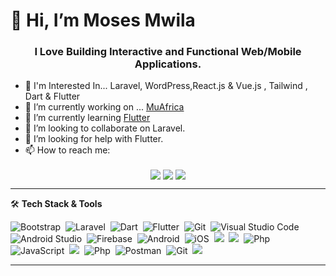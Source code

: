 # 👋 Hi, I’m Moses Mwila

<p align='center'><h3 align='center'> I Love Building Interactive and Functional Web/Mobile Applications.</h3> </p>

- 💬 I'm Interested In... Laravel, WordPress,React.js & Vue.js , Tailwind , Dart & Flutter
- 🔭 I’m currently working on ... <a href="https://www.muafrica.com/" target="_blank">MuAfrica</a>
- 🌱 I’m currently learning <a href="https://flutter.dev/" target="_blank">Flutter</a>
- 👯 I’m looking to collaborate on Laravel.
- 🤝 I’m looking for help with Flutter.
- 📫 How to reach me: 

<p align="center">
	<a href="mailto:moses@zykarsolutions.com" target="_blank"><img align="center" src="https://img.shields.io/badge/email-%23D14836.svg?&style=for-the-badge&logo=gmail&logoColor=white"></a>
		<a href="https://www.linkedin.com/in/imosesmwila/" target="_blank"><img align="center" src="https://img.shields.io/badge/linkedin-%230077B5.svg?&style=for-the-badge&logo=linkedin&logoColor=white"></a>
	<a href="https://twitter.com/imosesmwila" target="_blank"><img align="center" src="https://img.shields.io/badge/twitter-%231DA1F2.svg?&style=for-the-badge&logo=twitter&logoColor=white"></a>

</p>

---

🛠 <b> Tech Stack & Tools </b>

![Bootstrap](https://img.shields.io/badge/Bootstrap-563D7C?style=flat&logo=bootstrap&logoColor=white)&nbsp;
![Laravel](https://img.shields.io/badge/Laravel-FF2D20?style=flat&logo=laravel&logoColor=white)&nbsp;
![Dart](https://img.shields.io/badge/Dart-05122A?style=flat&logo=dart&logoColor=29B6F6)&nbsp;
![Flutter](https://img.shields.io/badge/Flutter-05122A?style=flat&logo=flutter&logoColor=02569B)&nbsp;
![Git](https://img.shields.io/badge/-Git-05122A?style=flat&logo=git)&nbsp;
![Visual Studio Code](https://img.shields.io/badge/-Visual%20Studio%20Code-05122A?style=flat&logo=visual-studio-code&logoColor=007ACC)&nbsp;
![Android Studio](https://img.shields.io/badge/Android_Studio-3DDC84?style=flat&logo=android-studio&logoColor=white)&nbsp;
![Firebase](https://img.shields.io/badge/firebase-ffca28?style=flat&logo=firebase&logoColor=black)&nbsp;
![Android](https://img.shields.io/badge/Android-3DDC84?style=flat&logo=android&logoColor=white)&nbsp;
![iOS](https://img.shields.io/badge/iOS-000000?style=flat&logo=ios&logoColor=white)&nbsp;
<img src="https://img.shields.io/badge/Vue.js-35495E?style=flat-square&logo=vue.js&logoColor=4FC08D"/>&nbsp;
<img src="https://img.shields.io/badge/Tailwind_CSS-38B2AC?style=flat-square&logo=tailwind-css&logoColor=white"/>&nbsp;
![Php](https://img.shields.io/badge/-php-394989?style=flat-square&logo=php)&nbsp;
![JavaScript](https://img.shields.io/badge/-JavaScript-%23F7DF1C?style=flat-square&logo=javascript&logoColor=000000&labelColor=%23F7DF1C&color=%23FFCE5A)&nbsp;
<img src="https://img.shields.io/badge/Wordpress%20-%231572B6.svg?&style=flat-square&logo=wordpress&logoColor=white"/>&nbsp;
![Php](https://img.shields.io/badge/-php-394989?style=flat-square&logo=php)&nbsp;
![Postman](https://img.shields.io/badge/Postman-red?style=flat-square&logo=postman)&nbsp;
![Git](https://img.shields.io/badge/-Git-35495E?style=flat&logo=git)&nbsp;
<img src="https://img.shields.io/badge/-MySQL-35495E?style=flat-square&logo=MySQL&logoColor=white"/>&nbsp;

---


<!--
**MosesMwila** is a ✨ _special_ ✨ repository because its `README.md` (this file) appears on your GitHub profile.

Here are some ideas to get you started:

- 🔭 I’m currently working on ...
- 🌱 I’m currently learning ...
- 👯 I’m looking to collaborate on ...
- 🤔 I’m looking for help with ...
- 💬 Ask me about ...
- 📫 How to reach me: ...
- 😄 Pronouns: ...
- ⚡ Fun fact: ...
- ![JSON](https://img.shields.io/badge/json-5E5C5C?style=flat&logo=json&logoColor=white)&nbsp;
-->
